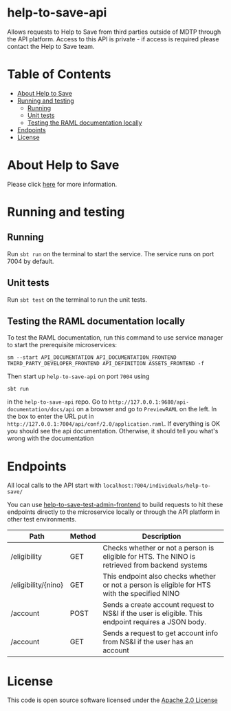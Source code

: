 help-to-save-api
================

Allows requests to Help to Save from third parties outside of MDTP through the API platform. Access to this API is private - if access
is required please contact the Help to Save team. 


Table of Contents
=================

* [About Help to Save](#about-help-to-save)
* [Running and testing](#running-and-testing)
   * [Running](#running)
   * [Unit tests](#unit-tests)
   * [Testing the RAML documentation locally](#testing-the-raml-documentation-locally)
* [Endpoints](#endpoints)
* [License](#license)

About Help to Save
==================
Please click [here](https://github.com/hmrc/help-to-save#about-help-to-save) for more information.

Running and testing
===================

Running
-------

Run `sbt run` on the terminal to start the service. The service runs on port 7004 by default.

Unit tests
----------
Run `sbt test` on the terminal to run the unit tests.


Testing the RAML documentation locally   
--------------------------------------
To test the RAML documentation, run this command to use service manager to start the prerequisite microservices:

```
sm --start API_DOCUMENTATION API_DOCUMENTATION_FRONTEND THIRD_PARTY_DEVELOPER_FRONTEND API_DEFINITION ASSETS_FRONTEND -f
``` 

Then start up `help-to-save-api` on port `7004` using
```
sbt run

```
in the `help-to-save-api` repo. Go to `http://127.0.0.1:9680/api-documentation/docs/api` on a browser
and go to `PreviewRAML` on the left. In the box to enter the URL put in `http://127.0.0.1:7004/api/conf/2.0/application.raml`.
If everything is OK you should see the api documentation. Otherwise, it should tell you what's wrong with the documentation


Endpoints
=========

All local calls to the API start with `localhost:7004/individuals/help-to-save/`

You can use [help-to-save-test-admin-frontend](https://github.com/hmrc/help-to-save-test-admin-frontend) to build 
requests to hit these endpoints directly to the microservice locally or through the API platform in other test environments. 

| Path                | Method | Description |
|---------------------|--------|-------------|
| /eligibility        | GET    | Checks whether or not a person is eligible for HTS. The  NINO is retrieved from backend systems |
| /eligibility/{nino} | GET    | This endpoint also checks whether or not a person is eligible for HTS with the specified NINO |
| /account            | POST   | Sends a create account request to NS&I if the user is eligible. This endpoint requires a JSON body. <br> |
| /account            | GET    | Sends a request to get account info from NS&I if the user has an account |

License
=======
This code is open source software licensed under the [Apache 2.0 License]("http://www.apache.org/licenses/LICENSE-2.0.html")
